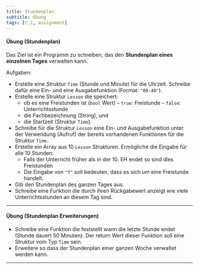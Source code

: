 ```yaml
---
title: Stundenplan
subtitle: Übung
tags: [C_2, assignment]
---
```


#### Übung (Stundenplan)

Das Ziel ist ein Programm zu schreiben, das den **Stundenplan eines einzelnen Tages** verwalten kann.

Aufgaben:
- Erstelle eine Struktur `Time` (Stunde und Minute) für die Uhrzeit. Schreibe dafür eine Ein- und eine Ausgabefunktion (Format: `"08:40"`).
- Erstelle eine Struktur `Lesson` die speichert:
  - ob es eine Freistunden ist (`bool` Wert) – `true`: Freistunde – `false`: Unterrichtsstunde
  - die Fachbezeichnung (String), und
  - die Startzeit (Struktur `Time`).
- Schreibe für die Struktur `Lesson` eine Ein- und Ausgabefunktion unter der Verwendung (Aufruf) der bereits vorhandenen Funktionen für die Struktur `Time`.
- Erstelle ein Array aus 10 `Lesson` Strukturen. Ermögliche die Eingabe für alle 10 Stunden.
  - Falls der Unterricht  früher als in der 10. EH endet so sind dies Freistunden
  - Die Eingabe von `"f"`  soll bedeuten, dass es sich um eine Freistunde handelt.
- Gib den Stundenplan des ganzen Tages aus.
- Schreibe eine Funktion die durch ihren Rückgabewert anzeigt wie viele Unterrichtsstunden an diesem Tag sind.



---

#### Übung (Stundenplan Erweiterungen)

- Schreibe eine Funktion die feststellt wann die letzte Stunde endet (Stunde dauert 50 Minuten). Der return Wert dieser Funktion soll eine Struktur vom Typ `Time` sein.
- Erweitere so dass der Stundenplan einer ganzen Woche verwaltet werden kann.

---